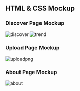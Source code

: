 ## HTML & CSS Mockup
### Discover Page Mockup

![discover](https://user-images.githubusercontent.com/124918755/229681033-a7f92b8a-681b-4765-84f5-ab2ee56dbc14.png)
![trend](https://user-images.githubusercontent.com/124918755/229680926-48551212-7acb-4f22-9631-94d2cf47d6c8.png)

### Upload Page Mockup
![uploadpng](https://user-images.githubusercontent.com/124918755/229683506-c94a60f3-f1c9-4f32-a722-64477b90f7fe.png)

### About Page Mockup
![about](https://user-images.githubusercontent.com/124918755/229680848-298cff7b-8f88-4fc6-adf3-c2790168ebde.png)